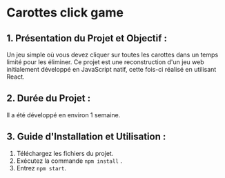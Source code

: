 # Carottes click game

## 1. Présentation du Projet et Objectif :

Un jeu simple où vous devez cliquer sur toutes les carottes dans un temps limité pour les éliminer.
Ce projet est une reconstruction d'un jeu web initialement développé en JavaScript natif, cette fois-ci réalisé en utilisant React.

## 2. Durée du Projet :

Il a été développé en environ 1 semaine.

## 3. Guide d'Installation et Utilisation :

1. Téléchargez les fichiers du projet.
2. Exécutez la commande `npm install` .
3. Entrez `npm start`.
